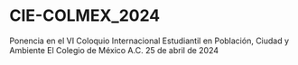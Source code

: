 # CIE-COLMEX_2024
Ponencia en el VI Coloquio Internacional Estudiantil en Población, Ciudad y Ambiente 
El Colegio de México A.C. 
25 de abril de 2024
